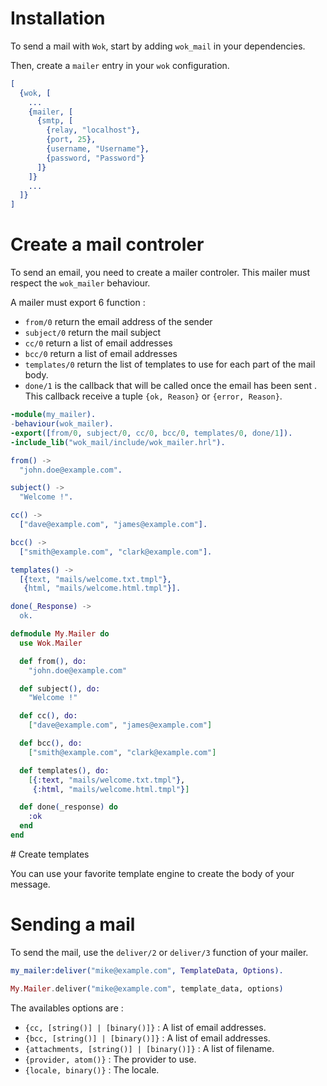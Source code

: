 # Installation

To send a mail with `Wok`, start by adding `wok_mail` in your dependencies.

Then, create a `mailer` entry in your `wok` configuration.

```erlang
[
  {wok, [
    ...
    {mailer, [
      {smtp, [
        {relay, "localhost"},
        {port, 25},
        {username, "Username"},
        {password, "Password"}
      ]}
    ]}
    ...
  ]}
]
```

# Create a mail controler

To send an email, you need to create a mailer controler. This mailer must respect the `wok_mailer` behaviour.

A mailer must export 6 function :

* `from/0` return the email address of the sender
* `subject/0` return the mail subject
* `cc/0` return a list of email addresses
* `bcc/0` return a list of email addresses
* `templates/0` return the list of templates to use for each part of the mail body.
* `done/1` is the callback that will be called once the email has been sent . This callback receive a tuple `{ok, Reason}` or `{error, Reason}`.

```erlang
-module(my_mailer).
-behaviour(wok_mailer).
-export([from/0, subject/0, cc/0, bcc/0, templates/0, done/1]).
-include_lib("wok_mail/include/wok_mailer.hrl").

from() ->
  "john.doe@example.com".

subject() ->
  "Welcome !".

cc() ->
  ["dave@example.com", "james@example.com"].

bcc() ->
  ["smith@example.com", "clark@example.com"].

templates() ->
  [{text, "mails/welcome.txt.tmpl"},
   {html, "mails/welcome.html.tmpl"}].

done(_Response) ->
  ok.
```

```elixir
defmodule My.Mailer do
  use Wok.Mailer

  def from(), do:
    "john.doe@example.com"

  def subject(), do:
    "Welcome !"

  def cc(), do:
    ["dave@example.com", "james@example.com"]

  def bcc(), do:
    ["smith@example.com", "clark@example.com"]

  def templates(), do:
    [{:text, "mails/welcome.txt.tmpl"},
     {:html, "mails/welcome.html.tmpl"}]

  def done(_response) do
    :ok
  end
end
```

# Create templates

You can use your favorite template engine to create the body of your message.

# Sending a mail

To send the mail, use the `deliver/2` or `deliver/3` function of your mailer.

```erlang
my_mailer:deliver("mike@example.com", TemplateData, Options).
```

```elixir
My.Mailer.deliver("mike@example.com", template_data, options)
```

The availables options are :

* `{cc, [string()] | [binary()]}` : A list of email addresses.
* `{bcc, [string()] | [binary()]}` : A list of email addresses.
* `{attachments, [string()] | [binary()]}` : A list of filename.
* `{provider, atom()}` : The provider to use.
* `{locale, binary()}` : The locale.

